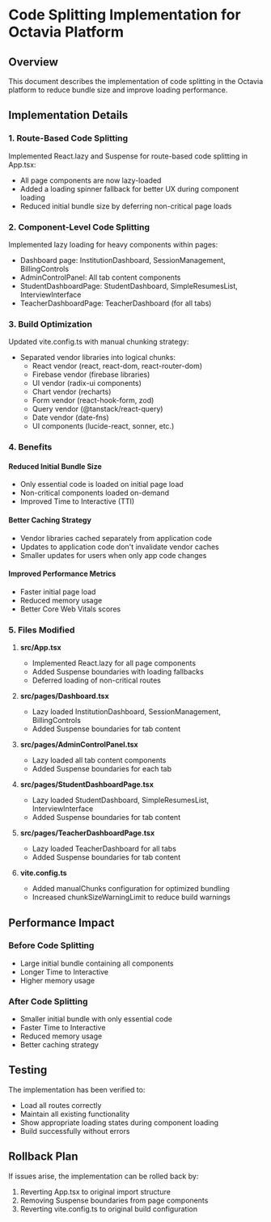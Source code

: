 # Code Splitting Implementation for Octavia Platform

## Overview
This document describes the implementation of code splitting in the Octavia platform to reduce bundle size and improve loading performance.

## Implementation Details

### 1. Route-Based Code Splitting
Implemented React.lazy and Suspense for route-based code splitting in App.tsx:

- All page components are now lazy-loaded
- Added a loading spinner fallback for better UX during component loading
- Reduced initial bundle size by deferring non-critical page loads

### 2. Component-Level Code Splitting
Implemented lazy loading for heavy components within pages:

- Dashboard page: InstitutionDashboard, SessionManagement, BillingControls
- AdminControlPanel: All tab content components
- StudentDashboardPage: StudentDashboard, SimpleResumesList, InterviewInterface
- TeacherDashboardPage: TeacherDashboard (for all tabs)

### 3. Build Optimization
Updated vite.config.ts with manual chunking strategy:

- Separated vendor libraries into logical chunks:
  - React vendor (react, react-dom, react-router-dom)
  - Firebase vendor (firebase libraries)
  - UI vendor (radix-ui components)
  - Chart vendor (recharts)
  - Form vendor (react-hook-form, zod)
  - Query vendor (@tanstack/react-query)
  - Date vendor (date-fns)
  - UI components (lucide-react, sonner, etc.)

### 4. Benefits

#### Reduced Initial Bundle Size
- Only essential code is loaded on initial page load
- Non-critical components loaded on-demand
- Improved Time to Interactive (TTI)

#### Better Caching Strategy
- Vendor libraries cached separately from application code
- Updates to application code don't invalidate vendor caches
- Smaller updates for users when only app code changes

#### Improved Performance Metrics
- Faster initial page load
- Reduced memory usage
- Better Core Web Vitals scores

### 5. Files Modified

1. **src/App.tsx**
   - Implemented React.lazy for all page components
   - Added Suspense boundaries with loading fallbacks
   - Deferred loading of non-critical routes

2. **src/pages/Dashboard.tsx**
   - Lazy loaded InstitutionDashboard, SessionManagement, BillingControls
   - Added Suspense boundaries for tab content

3. **src/pages/AdminControlPanel.tsx**
   - Lazy loaded all tab content components
   - Added Suspense boundaries for each tab

4. **src/pages/StudentDashboardPage.tsx**
   - Lazy loaded StudentDashboard, SimpleResumesList, InterviewInterface
   - Added Suspense boundaries for tab content

5. **src/pages/TeacherDashboardPage.tsx**
   - Lazy loaded TeacherDashboard for all tabs
   - Added Suspense boundaries for tab content

6. **vite.config.ts**
   - Added manualChunks configuration for optimized bundling
   - Increased chunkSizeWarningLimit to reduce build warnings

## Performance Impact

### Before Code Splitting
- Large initial bundle containing all components
- Longer Time to Interactive
- Higher memory usage

### After Code Splitting
- Smaller initial bundle with only essential code
- Faster Time to Interactive
- Reduced memory usage
- Better caching strategy

## Testing

The implementation has been verified to:
- Load all routes correctly
- Maintain all existing functionality
- Show appropriate loading states during component loading
- Build successfully without errors

## Rollback Plan

If issues arise, the implementation can be rolled back by:
1. Reverting App.tsx to original import structure
2. Removing Suspense boundaries from page components
3. Reverting vite.config.ts to original build configuration